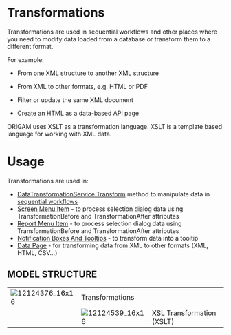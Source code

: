 # Transformations

Transformations are used in sequential workflows and other places where you need to modify data loaded from a database or transform them to a different format.

For example:

-   From one XML structure to another XML structure

-   From XML to other formats, e.g. HTML or PDF

-   Filter or update the same XML document

-   Create an HTML as a data-based API page

ORIGAM uses XSLT as a transformation language. XSLT is a template based language for working with XML data.

# Usage

Transformations are used in:

-   [DataTransformationService.Transform](/t/DataTransformationService) method to manipulate data in [sequential workflows](/t/Sequential-Workflows)
-   [Screen Menu Item](/t/Screen-Menu-Item) - to process selection dialog data using TransformationBefore and TransformationAfter attributes
-   [Report Menu Item](/t/Report-Menu-Item) - to process selection dialog data using TransformationBefore and TransformationAfter attributes
-   [Notification Boxes And Tooltips](/t/Notification-Boxes-And-Tooltips) - to transform data into a tooltip
-   [Data Page](/t/Data-Page) - for transforming data from XML to other formats (XML, HTML, CSV...)

## MODEL STRUCTURE

|                      |                      |                           |
|----------------------|----------------------|---------------------------|
| ![12124376_16x16](upload://8hjvpzZvfjZuAhwQ8BiODZlWkHu.png) | Transformations      |                           |
|                      | ![12124539_16x16](upload://n8bpw7RUtTprEwxS7dFI1UQaM8n.png) | XSL Transformation (XSLT) |
